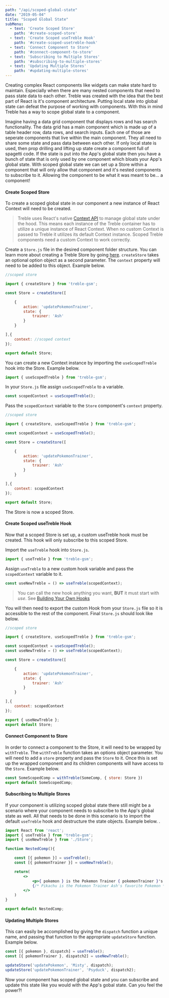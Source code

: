 ```yaml
---
path: "/api/scoped-global-state"
date: "2019-05-04"
title: "Scoped Global State"
subMenu: 
  - text: 'Create Scoped Store' 
    path: '#create-scoped-store'
  - text: 'Create Scoped useTreble Hook' 
    path: '#create-scoped-usetreble-hook'
  - text: 'Connect Component to Store'
    path: '#connect-component-to-store'
  - text: 'Subscribing to Multiple Stores' 
    path: '#subscribing-to-multiple-stores'
  - text: 'Updating Multiple Stores' 
    path: '#updating-multiple-stores'
---
```


Creating complex React components like widgets can make state hard to maintain.  Especially when there are many nested components that need to pass state data to each other. Treble was created with the idea that the best part of React is it's component architecture. Putting local state into global state can defeat the purpose of working with components. With this in mind Treble has a way to scope global state to a component.

Imagine having a data grid component that displays rows and has search functionality.  The data grid has a main component which is made up of a table header row, data rows, and search inputs.  Each one of those are seperate components that live within the main component.  They all need to share some state and pass data between each other.  If only local state is used, then prop drilling and lifting up state create a component full of spagetti code.  If the state is put into the App's global state then you have a bunch of state that is only used by one component which bloats your App's global state. With scoped global state we can set up a Store within a component that will only allow that component and it's nested components to subscribe to it. Allowing the component to be what it was meant to be... a component!

#### Create Scoped Store
To create a scoped global state in our component a new instance of React Context will need to be created.

>Treble uses React's native [Context API](https://reactjs.org/docs/context.html) to manage global state under the hood. This means each instance of the Treble container has to utilize a unique instance of React Context. When no custom Context is passed to Treble it utilizes its default Context instance.  Scoped Treble components need a custom Context to work correctly.

Create a `Store.js` file in the desired component folder structure. You can learn more about creating a Treble Store by going [here](/api/setup#treble-store). `createStore` takes an optional option object as a second parameter. The `context` property will need to be added to this object. Example below.

```javascript
//scoped store

import { createStore } from 'treble-gsm';

const Store = createStore([

    {
        action: 'updatePokemonTrainer',
        state: {
            trainer: 'Ash'
        }
    }

],{
    context: //scoped context
});

export default Store;
```




You can create a new Context instance by importing the `useScopedTreble` hook into the Store. Example below.

```javascript
import { useScopedTreble } from 'treble-gsm';
```

In your `Store.js` file assign `useScopedTreble` to a variable.

```javascript
const scopedContext = useScopedTreble();
```

Pass the `scopedContext` variable to the `Store` component's `context` property.

```javascript
//scoped store

import { createStore, useScopedTreble } from 'treble-gsm';

const scopedContext = useScopedTreble();

const Store = createStore([

    {
        action: 'updatePokemonTrainer',
        state: {
            trainer: 'Ash'
        }
    }

],{
    context: scopedContext
});

export default Store; 
```

The Store is now a scoped Store.

#### Create Scoped useTreble Hook

Now that a scoped Store is set up, a custom useTreble hook must be created.  This hook will only subscribe to this scoped Store.

Import the `useTreble` hook into `Store.js`.

```javascript
import { useTreble } from 'treble-gsm';
```

Assign `useTreble` to a new custom hook variable and pass the `scopedContext` variable to it.

```javascript
const useNewTreble = () => useTreble(scopedContext);
```

>You can call the new hook anything you want, **BUT** it must start with *use*. See [Building Your Own Hooks](https://reactjs.org/docs/hooks-custom.html)

You will then need to export the custom Hook from your `Store.js` file so it is accessible to the rest of the component. Final `Store.js` should look like below.

```javascript
//scoped store

import { createStore, useScopedTreble } from 'treble-gsm';

const scopedContext = useScopedTreble();
const useNewTreble = () => useTreble(scopedContext);

const Store = createStore([

    {
        action: 'updatePokemonTrainer',
        state: {
            trainer: 'Ash'
        }
    }

],{
    context: scopedContext
});

export { useNewTreble };
export default Store; 
```


#### Connect Component to Store
In order to connect a component to the Store, it will need to be wrapped by `withTreble`.  The `withTreble` function takes an options object parameter.  You will need to add a `store` property and pass the `Store` to it. Once this is set up the wrapped component and its children components will have access to the `Store`. Example below.

```javascript
const SomeScopedComp = withTreble(SomeComp, { store: Store })
export default SomeScopedComp;
```

#### Subscribing to Multiple Stores
If your component is utilizing scoped global state there still might be a scenario where your component needs to subscribe to the App's global state as well. All that needs to be done in this scenario is to import the default `useTreble` hook and destructure the state objects. Example below.
.

```jsx
import React from 'react';
import { useTreble } from 'treble-gsm';
import { useNewTreble } from './Store';

function NestedComp(){

    const [{ pokemon }] = useTreble();
    const [{ pokemonTrainer }] = useNewTreble();

    return(
        <>          
            <p>{ pokemon } is the Pokemon Trainer { pokemonTrainer }'s favorite Pokemon</p>
            {/* Pikachu is the Pokemon Trainer Ash's favorite Pokemon */}
        </>
    )
}

export default NestedComp;
```

#### Updating Multiple Stores
This can easily be accomplished by giving the `dispatch` function a unique name, and passing that function to the appropriate `updateStore` function. Example below.

```javascript
const [{ pokemon }, dispatch] = useTreble();
const [{ pokemonTrainer }, dispatch2] = useNewTreble();

updateStore('updatePokemon', 'Misty', dispatch);
updateStore('updatePokemonTrainer', 'Psyduck', dispatch2);

```

Now your component has scoped global state and you can subscribe and update this state like you would with the App's gobal state.  Can you feel the power?!


